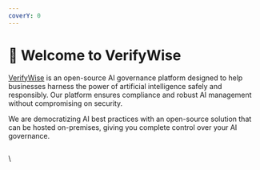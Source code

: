 ```yaml
---
coverY: 0
---
```


# 👋 Welcome to VerifyWise

[VerifyWise](https://verifywise.ai/) is an open-source AI governance platform designed to help businesses harness the power of artificial intelligence safely and responsibly. Our platform ensures compliance and robust AI management without compromising on security.

We are democratizing AI best practices with an open-source solution that can be hosted on-premises, giving you complete control over your AI governance.

<figure><img src="https://private-user-images.githubusercontent.com/167266851/373963474-268a2c44-01de-4f7b-8e10-1dd4f76e86a8.png?jwt=eyJhbGciOiJIUzI1NiIsInR5cCI6IkpXVCJ9.eyJpc3MiOiJnaXRodWIuY29tIiwiYXVkIjoicmF3LmdpdGh1YnVzZXJjb250ZW50LmNvbSIsImtleSI6ImtleTUiLCJleHAiOjE3MzkxNjg4MTAsIm5iZiI6MTczOTE2ODUxMCwicGF0aCI6Ii8xNjcyNjY4NTEvMzczOTYzNDc0LTI2OGEyYzQ0LTAxZGUtNGY3Yi04ZTEwLTFkZDRmNzZlODZhOC5wbmc_WC1BbXotQWxnb3JpdGhtPUFXUzQtSE1BQy1TSEEyNTYmWC1BbXotQ3JlZGVudGlhbD1BS0lBVkNPRFlMU0E1M1BRSzRaQSUyRjIwMjUwMjEwJTJGdXMtZWFzdC0xJTJGczMlMkZhd3M0X3JlcXVlc3QmWC1BbXotRGF0ZT0yMDI1MDIxMFQwNjIxNTBaJlgtQW16LUV4cGlyZXM9MzAwJlgtQW16LVNpZ25hdHVyZT1lYmM4MDhiMzlmNWMwYmQ0ZjRmYzEzY2JmYmUyOTgyYzZlNzk1MTM4MzdlZmJhYmM0NjIxZDE5OWM0NWIwOTA1JlgtQW16LVNpZ25lZEhlYWRlcnM9aG9zdCJ9.Zheh4OoHJ5NGjd9_W7V22ZcYUQM-iv7jup3HCo-fkNQ" alt=""><figcaption></figcaption></figure>



\
